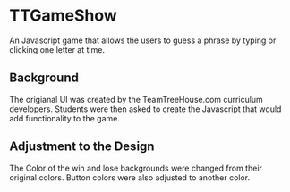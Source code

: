 # TTGameShow

An Javascript game that allows the users to guess a phrase by typing or clicking one letter at time.  

## Background
The origianal UI was created by the TeamTreeHouse.com curriculum developers.   Students were then asked to create the Javascript that would add functionality to the game.     


## Adjustment to the Design
The Color of the win and lose backgrounds were changed from their original colors.  Button colors were also adjusted to another color.   
